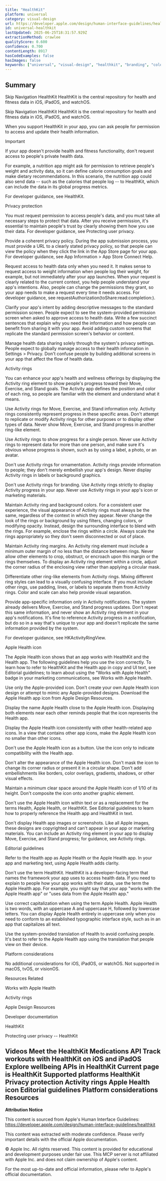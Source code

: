 ```yaml
---
title: "HealthKit"
platform: universal
category: visual-design
url: https://developer.apple.com/design/human-interface-guidelines/healthkit
id: universal-healthkit
lastUpdated: 2025-06-25T18:31:57.929Z
extractionMethod: crawlee
qualityScore: 0.600
confidence: 0.700
contentLength: 8917
hasCodeExamples: false
hasImages: false
keywords: ["universal", "visual-design", "healthkit", "branding", "color", "design", "icons", "images", "interface", "materials"]
---
```

## Summary

Skip Navigation
HealthKit
HealthKit is the central repository for health and fitness data in iOS, iPadOS, and watchOS.

Skip Navigation
HealthKit
HealthKit is the central repository for health and fitness data in iOS, iPadOS, and watchOS.

When you support HealthKit in your app, you can ask people for permission to access and update their health information.

Important

If your app doesn't provide health and fitness functionality, don't request access to people's private health data.

For example, a nutrition app might ask for permission to retrieve people's weight and activity data, so it can define calorie consumption goals and make dietary recommendations. In this scenario, the nutrition app could also send data -- such as the calories that people log -- to HealthKit, which can include the data in its global progress metrics.

For developer guidance, see HealthKit.

Privacy protection

You must request permission to access people's data, and you must take all necessary steps to protect that data. After you receive permission, it's essential to maintain people's trust by clearly showing them how you use their data. For developer guidance, see Protecting user privacy.

Provide a coherent privacy policy. During the app submission process, you must provide a URL to a clearly stated privacy policy, so that people can view the policy when they click the link in the App Store page for your app. For developer guidance, see App Information > App Store Connect Help.

Request access to health data only when you need it. It makes sense to request access to weight information when people log their weight, for example, but not immediately after your app launches. When your request is clearly related to the current context, you help people understand your app's intentions. Also, people can change the permissions they grant, so your app needs to make a request every time it needs access. For developer guidance, see requestAuthorization(toShare:read:completion:).

Clarify your app's intent by adding descriptive messages to the standard permission screen. People expect to see the system-provided permission screen when asked to approve access to health data. Write a few succinct sentences that explain why you need the information and how people can benefit from sharing it with your app. Avoid adding custom screens that replicate the standard permission screen's behavior or content.

Manage health data sharing solely through the system's privacy settings. People expect to globally manage access to their health information in Settings > Privacy. Don't confuse people by building additional screens in your app that affect the flow of health data.

Activity rings

You can enhance your app's health and wellness offerings by displaying the Activity ring element to show people's progress toward their Move, Exercise, and Stand goals. The Activity app defines the position and color of each ring, so people are familiar with the element and understand what it means.

Use Activity rings for Move, Exercise, and Stand information only. Activity rings consistently represent progress in these specific areas. Don't attempt to replicate or modify Activity rings for other purposes or to display other types of data. Never show Move, Exercise, and Stand progress in another ring-like element.

Use Activity rings to show progress for a single person. Never use Activity rings to represent data for more than one person, and make sure it's obvious whose progress is shown, such as by using a label, a photo, or an avatar.

Don't use Activity rings for ornamentation. Activity rings provide information to people; they don't merely embellish your app's design. Never display Activity rings in labels or background graphics.

Don't use Activity rings for branding. Use Activity rings strictly to display Activity progress in your app. Never use Activity rings in your app's icon or marketing materials.

Maintain Activity ring and background colors. For a consistent user experience, the visual appearance of Activity rings must always be the same, regardless of the context in which they appear. Never change the look of the rings or background by using filters, changing colors, or modifying opacity. Instead, design the surrounding interface to blend with the rings. For example, enclose the rings within a circle. Always scale the rings appropriately so they don't seem disconnected or out of place.

Maintain Activity ring margins. An Activity ring element must include a minimum outer margin of no less than the distance between rings. Never allow other elements to crop, obstruct, or encroach upon this margin or the rings themselves. To display an Activity ring element within a circle, adjust the corner radius of the enclosing view rather than applying a circular mask.

Differentiate other ring-like elements from Activity rings. Mixing different ring styles can lead to a visually confusing interface. If you must include other rings, use padding, lines, or labels to separate them from Activity rings. Color and scale can also help provide visual separation.

Provide app-specific information only in Activity notifications. The system already delivers Move, Exercise, and Stand progress updates. Don't repeat this same information, and never show an Activity ring element in your app's notifications. It's fine to reference Activity progress in a notification, but do so in a way that's unique to your app and doesn't replicate the same information provided by the system.

For developer guidance, see HKActivityRingView.

Apple Health icon

The Apple Health icon shows that an app works with HealthKit and the Health app. The following guidelines help you use the icon correctly. To learn how to refer to HealthKit and the Health app in copy and UI text, see Editorial guidelines; to learn about using the "Works with Apple Health" badge in your marketing communications, see Works with Apple Health.

Use only the Apple-provided icon. Don't create your own Apple Health icon design or attempt to mimic any Apple-provided designs. Download the Apple Health app icon from Apple Design Resources.

Display the name Apple Health close to the Apple Health icon. Displaying both elements near each other reminds people that the icon represents the Health app.

Display the Apple Health icon consistently with other health-related app icons. In a view that contains other app icons, make the Apple Health icon no smaller than other icons.

Don't use the Apple Health icon as a button. Use the icon only to indicate compatibility with the Health app.

Don't alter the appearance of the Apple Health icon. Don't mask the icon to change its corner radius or present it in a circular shape. Don't add embellishments like borders, color overlays, gradients, shadows, or other visual effects.

Maintain a minimum clear space around the Apple Health icon of 1/10 of its height. Don't composite the icon onto another graphic element.

Don't use the Apple Health icon within text or as a replacement for the terms Health, Apple Health, or HealthKit. See Editorial guidelines to learn how to properly reference the Health app and HealthKit in text.

Don't display Health app images or screenshots. Like all Apple images, these designs are copyrighted and can't appear in your app or marketing materials. You can include an Activity ring element in your app to display Move, Exercise, and Stand progress; for guidance, see Activity rings.

Editorial guidelines

Refer to the Health app as Apple Health or the Apple Health app. In your app and marketing text, using Apple Health adds clarity.

Don't use the term HealthKit. HealthKit is a developer-facing term that names the framework your app uses to access health data. If you need to explain to people how your app works with their data, use the term the Apple Health app. For example, you might say that your app "works with the Apple Health app" or "uses data from the Apple Health app."

Use correct capitalization when using the term Apple Health. Apple Health is two words, with an uppercase A and uppercase H, followed by lowercase letters. You can display Apple Health entirely in uppercase only when you need to conform to an established typographic interface style, such as in an app that capitalizes all text.

Use the system-provided translation of Health to avoid confusing people. It's best to refer to the Apple Health app using the translation that people view on their device.

Platform considerations

No additional considerations for iOS, iPadOS, or watchOS. Not supported in macOS, tvOS, or visionOS.

Resources
Related

Works with Apple Health

Activity rings

Apple Design Resources

Developer documentation

HealthKit

Protecting user privacy -- HealthKit

Videos
Meet the HealthKit Medications API
Track workouts with HealthKit on iOS and iPadOS
Explore wellbeing APIs in HealthKit
Current page is HealthKit
Supported platforms
HealthKit
Privacy protection
Activity rings
Apple Health icon
Editorial guidelines
Platform considerations
Resources
---

**Attribution Notice**

This content is sourced from Apple's Human Interface Guidelines: https://developer.apple.com/design/human-interface-guidelines/healthkit

This content was extracted with moderate confidence. Please verify important details with the official Apple documentation.

© Apple Inc. All rights reserved. This content is provided for educational and development purposes under fair use. This MCP server is not affiliated with Apple Inc. and does not claim ownership of Apple's content.

For the most up-to-date and official information, please refer to Apple's official documentation.
